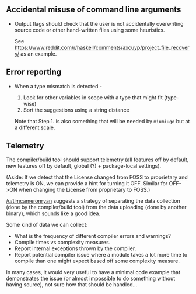 
## Accidental misuse of command line arguments

* Output flags should check that the user is not accidentally overwriting
  source code or other hand-written files using some heuristics.

  See https://www.reddit.com/r/haskell/comments/axcuyp/project_file_recovery/
  as an example.

## Error reporting

* When a type mismatch is detected -

  1. Look for other variables in scope with a type that might fit (type-wise)
  2. Sort the suggestions using a string distance

  Note that Step 1. is also something that will be needed by `miumiugo` but at
  a different scale.

## Telemetry

The compiler/build tool should support telemetry (all features off by default,
new features off by default, global (?) + package-local settings).

(Aside: If we detect that the License changed from FOSS to proprietary and
telemetry is ON, we can provide a hint for turning it OFF. Similar for OFF->ON
when changing the License from proprietary to FOSS.)

[/u/timcameronryan](https://www.reddit.com/r/rust/comments/8llfut/have_you_ever_complained_that_rustc_is_slow_we/dzilsxa) suggests a strategy of separating the data collection (done by
the compiler/build tool) from the data uploading (done by another binary), which
sounds like a good idea.

Some kind of data we can collect:

* What is the frequency of different compiler errors and warnings?
* Compile times vs complexity measures.
* Report internal exceptions thrown by the compiler.
* Report potential compiler issue where a module takes a lot more time to
  compile than one might expect based off some complexity measure.

In many cases, it would very useful to have a minimal code example that
demonstrates the issue (or almost impossible to do something without having
source), not sure how that should be handled...
